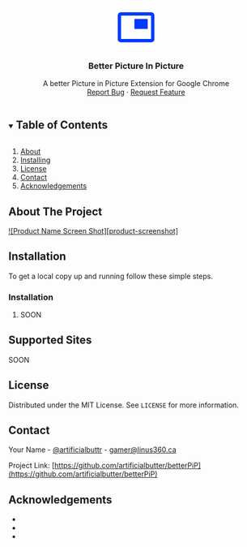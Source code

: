 <!-- PROJECT LOGO -->
<br />
<p align="center">
  <a href="https://github.com/artificialbutter/betterPiP">
    <img src="assets/icon128.png" alt="Logo" width="80" height="80">
  </a>

  <h3 align="center">Better Picture In Picture</h3>

  <p align="center">
    A better Picture in Picture Extension for Google Chrome
    <br />
    <a href="https://github.com/artificialbutter/betterPiP/issues">Report Bug</a>
    ·
    <a href="https://github.com/artificialbutter/betterPiP/issues">Request Feature</a>
  </p>
</p>



<!-- TABLE OF CONTENTS -->
<details open="open">
  <summary><h2 style="display: inline-block">Table of Contents</h2></summary>
  <ol>
    <li>
      <a href="#about-the-project">About</a>
    </li>
    <li>
      <a href="#installation">Installing</a>
    </li>
    <li><a href="#license">License</a></li>
    <li><a href="#contact">Contact</a></li>
    <li><a href="#acknowledgements">Acknowledgements</a></li>
  </ol>
</details>



<!-- ABOUT THE PROJECT -->
## About The Project

[![Product Name Screen Shot][product-screenshot]](https://example.com)



<!-- GETTING STARTED -->
## Installation

To get a local copy up and running follow these simple steps.


### Installation

1. SOON



<!-- USAGE EXAMPLES -->
## Supported Sites

SOON


<!-- LICENSE -->
## License

Distributed under the MIT License. See `LICENSE` for more information.



<!-- CONTACT -->
## Contact

Your Name - [@artificialbuttr](https://twitter.com/artificialbuttr) - gamer@linus360.ca

Project Link: [https://github.com/artificialbutter/betterPiP](https://github.com/artificialbutter/betterPiP)



<!-- ACKNOWLEDGEMENTS -->
## Acknowledgements

* []()
* []()
* []()





<!-- MARKDOWN LINKS & IMAGES -->
<!-- https://www.markdownguide.org/basic-syntax/#reference-style-links -->
[contributors-shield]: https://img.shields.io/github/contributors/artificialbutter/repo.svg?style=for-the-badge
[contributors-url]: https://github.com/artificialbutter/repo/graphs/contributors
[forks-shield]: https://img.shields.io/github/forks/artificialbutter/repo.svg?style=for-the-badge
[forks-url]: https://github.com/artificialbutter/repo/network/members
[stars-shield]: https://img.shields.io/github/stars/artificialbutter/repo.svg?style=for-the-badge
[stars-url]: https://github.com/artificialbutter/repo/stargazers
[issues-shield]: https://img.shields.io/github/issues/artificialbutter/repo.svg?style=for-the-badge
[issues-url]: https://github.com/artificialbutter/repo/issues
